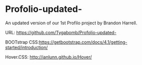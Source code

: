 # Profolio-updated-

An updated version of our 1st Profilo project by Brandon Harrell. 

URL: https://github.com/Tygabomb/Profolio-updated-

BOOTstrap CSS:https://getbootstrap.com/docs/4.1/getting-started/introduction/

Hover.CSS: http://ianlunn.github.io/Hover/
